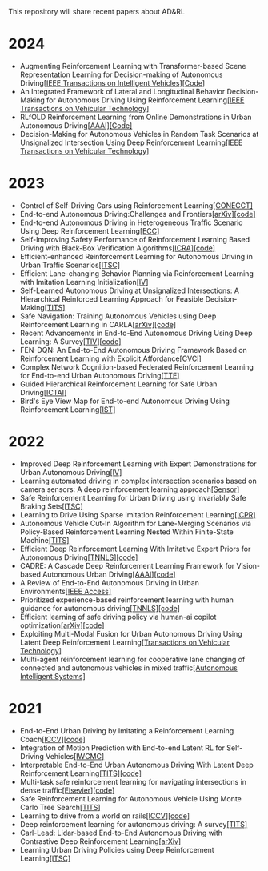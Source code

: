 This repository will share recent papers about AD&amp;RL
# 2024
  - Augmenting Reinforcement Learning with Transformer-based Scene Representation Learning for Decision-making of Autonomous Driving[[IEEE Transactions on Intelligent Vehicles]](https://ieeexplore.ieee.org/abstract/document/10458341)[[Code]](https://github.com/georgeliu233/Scene-Rep-Transformer)
  - An Integrated Framework of Lateral and Longitudinal Behavior Decision-Making for Autonomous Driving Using Reinforcement Learning[[IEEE Transactions on Vehicular Technology]](https://ieeexplore.ieee.org/abstract/document/10472707)
  - RLfOLD Reinforcement Learning from Online Demonstrations in Urban Autonomous Driving[[AAAI]](https://ojs.aaai.org/index.php/AAAI/article/view/29049)[[Code]](https://github.com/DanielCoelho112/rlfold)
  - Decision-Making for Autonomous Vehicles in Random Task Scenarios at Unsignalized Intersection Using Deep Reinforcement Learning[[IEEE Transactions on Vehicular Technology]](https://ieeexplore.ieee.org/document/10417752)
# 2023
  - Control of Self-Driving Cars using Reinforcement Learning[[CONECCT]](https://ieeexplore.ieee.org/abstract/document/10234763)
  - End-to-end Autonomous Driving:Challenges and Frontiers[[arXiv]](https://arxiv.org/abs/2306.16927)[[code]](https://github.com/OpenDriveLab/End-to-end-Autonomous-Driving)
  - End-to-end Autonomous Driving in Heterogeneous Traffic Scenario Using Deep Reinforcement Learning[[ECC]](https://ieeexplore.ieee.org/abstract/document/10178245)
  - Self-Improving Safety Performance of Reinforcement Learning Based Driving with Black-Box Verification Algorithms[[ICRA]](https://ieeexplore.ieee.org/abstract/document/10160883)[[code]](https://github.com/data-and-decision-lab/self-improving-RL)
  - Efficient-enhanced Reinforcement Learning for Autonomous Driving in Urban Traffic Scenarios[[ITSC]](https://ieeexplore.ieee.org/abstract/document/10422557)
  - Efficient Lane-changing Behavior Planning via Reinforcement Learning with Imitation Learning Initialization[[IV]](https://ieeexplore.ieee.org/abstract/document/10186577)
  - Self-Learned Autonomous Driving at Unsignalized Intersections: A Hierarchical Reinforced Learning Approach for Feasible Decision-Making[[TITS]](https://ieeexplore.ieee.org/document/10159573)
  - Safe Navigation: Training Autonomous Vehicles using Deep Reinforcement Learning in CARLA[[arXiv]](https://arxiv.org/abs/2311.10735)[[code]](https://github.com/Tejas-Deo/Safe-Navigation-Training-Autonomous-Vehicles-using-Deep-Reinforcement-Learning-in-CARLA)
  - Recent Advancements in End-to-End Autonomous Driving Using Deep Learning: A Survey[[TIV]](https://ieeexplore.ieee.org/abstract/document/10258330)[[code]](https://github.com/Pranav-chib/End-to-End-Autonomous-Driving)
  - FEN-DQN: An End-to-End Autonomous Driving Framework Based on Reinforcement Learning with Explicit Affordance[[CVCI]](https://ieeexplore.ieee.org/document/10397338)
  - Complex Network Cognition-based Federated Reinforcement Learning for End-to-end Urban Autonomous Driving[[TTE]](https://ieeexplore.ieee.org/document/10316275)
  - Guided Hierarchical Reinforcement Learning for Safe Urban Driving[[ICTAI]](https://ieeexplore.ieee.org/document/10356414)
  - Bird's Eye View Map for End-to-end Autonomous Driving Using Reinforcement Learning[[IST]](https://ieeexplore.ieee.org/document/10355730)
# 2022
  - Improved Deep Reinforcement Learning with Expert Demonstrations for Urban Autonomous Driving[[IV]](https://ieeexplore.ieee.org/document/9827073)
  - Learning automated driving in complex intersection scenarios based on camera sensors: A deep reinforcement learning approach[[Sensor]](https://ieeexplore.ieee.org/abstract/document/9694607)
  - Safe Reinforcement Learning for Urban Driving using Invariably Safe Braking Sets[[ITSC]](https://ieeexplore.ieee.org/document/9922166)
  - Learning to Drive Using Sparse Imitation Reinforcement Learning[[ICPR]](https://ieeexplore.ieee.org/document/9956121)
  - Autonomous Vehicle Cut-In Algorithm for Lane-Merging Scenarios via Policy-Based Reinforcement Learning Nested Within Finite-State Machine[[TITS]](https://ieeexplore.ieee.org/document/9729796)
  - Efficient Deep Reinforcement Learning With Imitative Expert Priors for Autonomous Driving[[TNNLS]](https://ieeexplore.ieee.org/document/9694460)[[code]](https://github.com/MCZhi/Expert-Prior-RL)
  - CADRE: A Cascade Deep Reinforcement Learning Framework for Vision-based Autonomous Urban Driving[[AAAI]](https://ojs.aaai.org/index.php/AAAI/article/view/20259)[[code]](https://github.com/BIT-MCS/Cadre)
  - A Review of End-to-End Autonomous Driving in Urban Environments[[IEEE Access]](https://ieeexplore.ieee.org/document/9832636)
  - Prioritized experience-based reinforcement learning with human guidance for autonomous driving[[TNNLS]](https://ieeexplore.ieee.org/document/9793564)[[code]](https://github.com/wujingda/Prioritized-Human-in-the-loop-End-to-end-Autonomous-Driving)
  - Efficient learning of safe driving policy via human-ai copilot optimization[[arXiv]](https://arxiv.org/abs/2202.10341)[[code]](https://github.com/decisionforce/HACO)
  - Exploiting Multi-Modal Fusion for Urban Autonomous Driving Using Latent Deep Reinforcement Learning[[Transactions on Vehicular Technology]](https://ieeexplore.ieee.org/abstract/document/9934803)
  - Multi-agent reinforcement learning for cooperative lane changing of connected and autonomous vehicles in mixed traffic[[Autonomous Intelligent Systems]](https://link.springer.com/article/10.1007/s43684-022-00023-5)
# 2021
  - End-to-End Urban Driving by Imitating a Reinforcement Learning Coach[[ICCV]](https://openaccess.thecvf.com/content/ICCV2021/html/Zhang_End-to-End_Urban_Driving_by_Imitating_a_Reinforcement_Learning_Coach_ICCV_2021_paper.html)[[code]](https://github.com/zhejz/carla-roach)
  - Integration of Motion Prediction with End-to-end Latent RL for Self-Driving Vehicles[[IWCMC]](https://ieeexplore.ieee.org/document/9498581)
  - Interpretable End-to-End Urban Autonomous Driving With Latent Deep Reinforcement Learning[[TITS]](https://ieeexplore.ieee.org/abstract/document/9346000)[[code]](https://github.com/cjy1992/interp-e2e-driving)
  - Multi-task safe reinforcement learning for navigating intersections in dense traffic[[Elsevier]](https://www.sciencedirect.com/science/article/abs/pii/S0016003222004549)[[code]](https://github.com/liuyuqi123/SAT)
  - Safe Reinforcement Learning for Autonomous Vehicle Using Monte Carlo Tree Search[[TITS]](https://ieeexplore.ieee.org/document/9376709)
  - Learning to drive from a world on rails[[ICCV]](https://openaccess.thecvf.com/content/ICCV2021/html/Chen_Learning_To_Drive_From_a_World_on_Rails_ICCV_2021_paper.html)[[code]](https://github.com/dotchen/WorldOnRails)
  - Deep reinforcement learning for autonomous driving: A survey[[TITS]](https://ieeexplore.ieee.org/document/9351818)
  - Carl-Lead: Lidar-based End-to-End Autonomous Driving with Contrastive Deep Reinforcement Learning[[arXiv]](https://arxiv.org/abs/2109.08473)
  - Learning Urban Driving Policies using Deep Reinforcement Learning[[ITSC]](https://ieeexplore.ieee.org/abstract/document/9564412)
